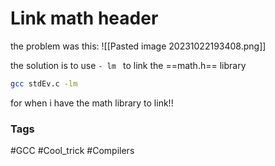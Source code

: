 # Link math header 
the problem was this:
![[Pasted image 20231022193408.png]]

the solution is to use ```- lm ``` to link the ==math.h== library

```bash
gcc stdEv.c -lm 
```

for when i have the math library to link!!

### Tags
#GCC
#Cool_trick 
#Compilers 
